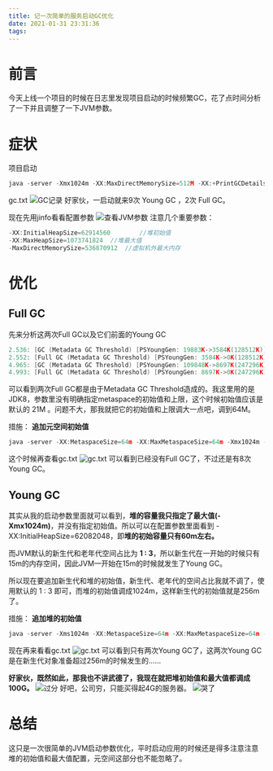 ```yaml
---
title: 记一次简单的服务启动GC优化
date: 2021-01-31 23:31:36
tags:
---
```

# 前言
今天上线一个项目的时候在日志里发现项目启动的时候频繁GC，花了点时间分析了一下并且调整了一下JVM参数。

# 症状
项目启动

```c
java -server -Xmx1024m -XX:MaxDirectMemorySize=512M -XX:+PrintGCDetails -XX:+PrintGCTimeStamps -Xloggc:gc.txt -jar xxxxxxxx.jar
```

gc.txt
![GC记录](https://img-blog.csdnimg.cn/20201203194421400.png?x-oss-process=image/watermark,type_ZmFuZ3poZW5naGVpdGk,shadow_10,text_aHR0cHM6Ly9ibG9nLmNzZG4ubmV0L3dlaXhpbl80MjEwMTE1NQ==,size_16,color_FFFFFF,t_70)
好家伙，一启动就来9次 Young GC ，2次 Full GC。

现在先用jinfo看看配置参数
![查看JVM参数](https://img-blog.csdnimg.cn/20201203195944270.png)
注意几个重要参数：
```C
-XX:InitialHeapSize=62914560		//堆初始值
-XX:MaxHeapSize=1073741824	//堆最大值
-MaxDirectMemorySize=536870912	//虚拟机外最大内存
```



# 优化
## Full GC
先来分析这两次Full GC以及它们前面的Young GC

```c
2.536: [GC (Metadata GC Threshold) [PSYoungGen: 19883K->3584K(128512K)] 27143K->12014K(169472K), 0.0158155 secs] [Times: user=0.03 sys=0.00, real=0.01 secs] 
2.552: [Full GC (Metadata GC Threshold) [PSYoungGen: 3584K->0K(128512K)] [ParOldGen: 8430K->8782K(32256K)] 12014K->8782K(160768K), [Metaspace: 20409K->20409K(1069056K)], 0.0844666 secs] [Times: user=0.16 sys=0.00, real=0.09 secs]
4.965: [GC (Metadata GC Threshold) [PSYoungGen: 109848K->8697K(247296K)] 119422K->19608K(279552K), 0.0278398 secs] [Times: user=0.03 sys=0.01, real=0.03 secs]
4.993: [Full GC (Metadata GC Threshold) [PSYoungGen: 8697K->0K(247296K)] [ParOldGen: 10910K->14513K(47104K)] 19608K->14513K(294400K), [Metaspace: 33512K->33512K(1081344K)], 0.1136122 secs] [Times: user=0.20 sys=0.00, real=0.11 secs]
```
可以看到两次Full GC都是由于Metadata GC Threshold造成的。我这里用的是JDK8，参数里没有明确指定metaspace的初始值和上限，这个时候初始值应该是默认的 21M 。问题不大，那我就把它的初始值和上限调大一点吧，调到64M。

措施：
**追加元空间初始值**

```c
java -server -XX:MetaspaceSize=64m -XX:MaxMetaspaceSize=64m -Xmx1024m -XX:MaxDirectMemorySize=512M  -XX:+PrintGCDetails -XX:+PrintGCTimeStamps -Xloggc:gc.txt -jar xxxxxxxx.jar
```

这个时候再查看gc.txt
![gc.txt](https://img-blog.csdnimg.cn/2020120320223724.png?x-oss-process=image/watermark,type_ZmFuZ3poZW5naGVpdGk,shadow_10,text_aHR0cHM6Ly9ibG9nLmNzZG4ubmV0L3dlaXhpbl80MjEwMTE1NQ==,size_16,color_FFFFFF,t_70)
可以看到已经没有Full GC了，不过还是有8次Young GC。

## Young GC
其实从我的启动参数里面就可以看到，**堆的容量我只指定了最大值(-Xmx1024m)**，并没有指定初始值。所以可以在配置参数里面看到 -XX:InitialHeapSize=62082048，即**堆的初始容量只有60m左右。**

而JVM默认的新生代和老年代空间占比为 **1 : 3**，所以新生代在一开始的时候只有15m的内存空间，因此JVM一开始在15m的时候就发生了Young GC。

所以现在要追加新生代和堆的初始值，新生代、老年代的空间占比我就不调了，使用默认的 1 : 3 即可，而堆的初始值调成1024m，这样新生代的初始值就是256m了。

措施：
**追加堆的初始值**

```c
java -server -Xms1024m -XX:MetaspaceSize=64m -XX:MaxMetaspaceSize=64m -Xmx1024m -XX:MaxDirectMemorySize=512M  -XX:+PrintGCDetails -XX:+PrintGCTimeStamps -Xloggc:gc.txt -jar xxxxxxxx.jar
```

现在再来看看gc.txt
![gc.txt](https://img-blog.csdnimg.cn/20201203203514210.png)
可以看到只有两次Young GC了，这两次Young GC是在新生代对象准备超过256m的时候发生的……

**好家伙，既然如此，那我也不讲武德了，我现在就把堆初始值和最大值都调成100G。**
![过分](https://img-blog.csdnimg.cn/20201203204915316.png#pic_center)
好吧，公司穷，只能买得起4G的服务器。
![哭了](https://img-blog.csdnimg.cn/20201203205647704.png#pic_center)


# 总结
这只是一次很简单的JVM启动参数优化，平时启动应用的时候还是得多注意注意堆的初始值和最大值配置，元空间这部分也不能忽略了。